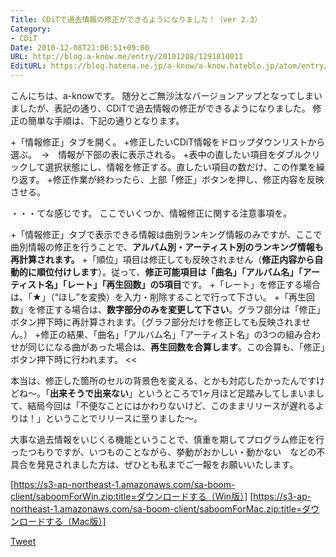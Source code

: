 ```yaml
---
Title: CDiTで過去情報の修正ができるようになりました！（ver 2.3）
Category:
- CDiT
Date: 2010-12-08T21:06:51+09:00
URL: http://blog.a-know.me/entry/20101208/1291810011
EditURL: https://blog.hatena.ne.jp/a-know/a-know.hateblo.jp/atom/entry/12921228815727979784
---
```


こんにちは、a-knowです。
随分とご無沙汰なバージョンアップとなってしまいましたが、表記の通り、CDiTで過去情報の修正ができるようになりました。
修正の簡単な手順は、下記の通りとなります。


+「情報修正」タブを開く。
+修正したいCDiT情報をドロップダウンリストから選ぶ。　→　情報が下部の表に表示される。
+表中の直したい項目をダブルクリックして選択状態にし、情報を修正する。直したい項目の数だけ、この作業を繰り返す。
+修正作業が終わったら、上部「修正」ボタンを押し、修正内容を反映させる。


・・・てな感じです。
ここでいくつか、情報修正に関する注意事項を。


>>
+「情報修正」タブで表示できる情報は曲別ランキング情報のみですが、ここで曲別情報の修正を行うことで、<span style="font-weight:bold;">アルバム別・アーティスト別のランキング情報も再計算されます。</span>
+「順位」項目は修正しても反映されません（<span style="font-weight:bold;">修正内容から自動的に順位付けします</span>）。従って、<span style="font-weight:bold;">修正可能項目は「曲名」「アルバム名」「アーティスト名」「レート」「再生回数」の5項目</span>です。
+「レート」を修正する場合は、「★」（“ほし”を変換）を入力・削除することで行って下さい。
+「再生回数」を修正する場合は、<span style="font-weight:bold;">数字部分のみを変更して下さい</span>。グラフ部分は「修正」ボタン押下時に再計算されます。（グラフ部分だけを修正しても反映されません。）
+修正の結果、「曲名」「アルバム名」「アーティスト名」の3つの組み合わせが同じになる曲があった場合は、<span style="font-weight:bold;">再生回数を合算します</span>。この合算も、「修正」ボタン押下時に行われます。
<<


本当は、修正した箇所のセルの背景色を変える、とかも対応したかったんですけどね〜。「<span style="font-weight:bold;">出来そうで出来ない</span>」というところで1ヶ月ほど足踏みしてしまいまして、結局今回は「不便なことにはかわりないけど、このままリリースが遅れるよりは！」ということでリリースに至りました〜。

大事な過去情報をいじくる機能ということで、慎重を期してプログラム修正を行ったつもりですが、いつものことながら、挙動がおかしい・動かない　などの不具合を発見されました方は、ぜひとも私までご一報をお願いいたします。



[https://s3-ap-northeast-1.amazonaws.com/sa-boom-client/saboomForWin.zip:title=ダウンロードする（Win版）]
[https://s3-ap-northeast-1.amazonaws.com/sa-boom-client/saboomForMac.zip:title=ダウンロードする（Mac版）]



<a href="http://twitter.com/share" class="twitter-share-button" data-count="horizontal" data-via="a_know" data-related="CDiT_info" data-lang="ja">Tweet</a><script type="text/javascript" src="http://platform.twitter.com/widgets.js"></script>
